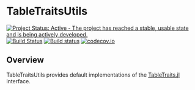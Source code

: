 # TableTraitsUtils

[![Project Status: Active - The project has reached a stable, usable state and is being actively developed.](http://www.repostatus.org/badges/latest/active.svg)](http://www.repostatus.org/#active)
[![Build Status](https://travis-ci.org/davidanthoff/TableTraitsUtils.jl.svg?branch=master)](https://travis-ci.org/davidanthoff/TableTraitsUtils.jl)
[![Build status](https://ci.appveyor.com/api/projects/status/vy241v4bxskototi/branch/master?svg=true)](https://ci.appveyor.com/project/davidanthoff/tabletraits-jl/branch/master)
[![codecov.io](http://codecov.io/github/davidanthoff/TableTraitsUtils.jl/coverage.svg?branch=master)](http://codecov.io/github/davidanthoff/TableTraitsUtils.jl?branch=master)

## Overview

TableTraitsUtils provides default implementations of the
[TableTraits.jl](https://github.com/davidanthoff/TableTraits.jl) interface.
